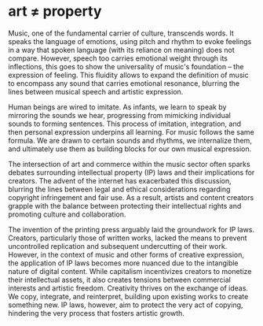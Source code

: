 # art ≠ property 
Music, one of the fundamental carrier of culture, transcends words. It speaks the language of emotions, using pitch and rhythm to evoke feelings in a way that spoken language (with its reliance on meaning) does not compare. However, speech too carries emotional weight through its inflections, this goes to show the universality of music's foundation – the expression of feeling. This fluidity allows to expand the definition of music to encompass any sound that carries emotional resonance, blurring the lines between musical speech and artistic expression.

Human beings are wired to imitate. As infants, we learn to speak by mirroring the sounds we hear, progressing from mimicking individual sounds to forming sentences. This process of imitation, integration, and then personal expression underpins all learning. For music follows the same formula. We are drawn to certain sounds and rhythms, we internalize them, and ultimately use them as building blocks for our own musical expression.

The intersection of art and commerce within the music sector often sparks debates surrounding intellectual property (IP) laws and their implications for creators. The advent of the internet has exacerbated this discussion, blurring the lines between legal and ethical considerations regarding copyright infringement and fair use. As a result, artists and content creators grapple with the balance between protecting their intellectual rights and promoting culture and collaboration.

The invention of the printing press arguably laid the groundwork for IP laws. Creators, particularly those of written works, lacked the means to prevent uncontrolled replication and subsequent undercutting of their work. However, in the context of music and other forms of creative expression, the application of IP laws becomes more nuanced due to the intangible nature of digital content. While capitalism incentivizes creators to monetize their intellectual assets, it also creates tensions between commercial interests and artistic freedom. Creativity thrives on the exchange of ideas. We copy, integrate, and reinterpret, building upon existing works to create something new. IP laws, however, aim to protect the very act of copying, hindering the very process that fosters artistic growth.